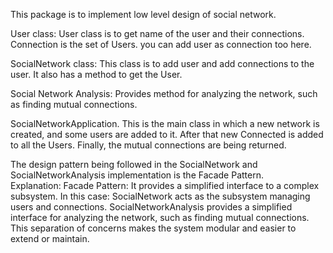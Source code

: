 This package is to implement low level design of social network. 

User class: User class is to get name of the user and their connections. 
            Connection is the set of Users. you can add user as connection too here.

SocialNetwork class: This class is to add user and add connections to the user. 
            It also has a method to get the User.

Social Network Analysis: Provides method for analyzing the network, such as finding mutual connections.

SocialNetworkApplication. This is the main class in which a new network is created, and some users are added to it. After that new Connected is added to all the Users. Finally, the mutual connections are being returned.

The design pattern being followed in the SocialNetwork and SocialNetworkAnalysis implementation is the Facade Pattern.  
Explanation:
Facade Pattern: It provides a simplified interface to a complex subsystem. In this case:
SocialNetwork acts as the subsystem managing users and connections.
SocialNetworkAnalysis provides a simplified interface for analyzing the network, such as finding mutual connections.
This separation of concerns makes the system modular and easier to extend or maintain.
